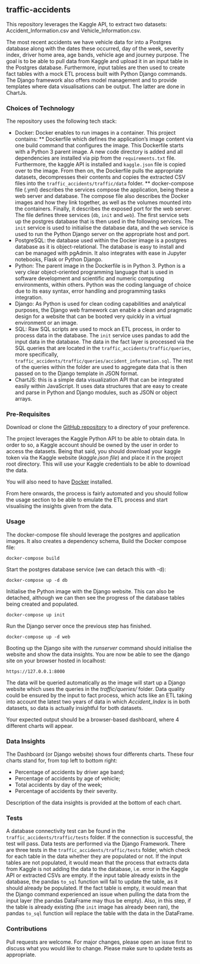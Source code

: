 ## traffic-accidents

This repository leverages the Kaggle API, to extract two datasets: Accident_Information.csv and Vehicle_Information.csv.

The most recent accidents we have vehicle data for into a Postgres database along with the dates these occurred, day of the week, severity index, driver home area, age bands, vehicle age and journey purpose. The goal is to be able to pull data from Kaggle and upload it in an input table in the Postgres database. Furthermore, input tables are then used to create fact tables with a mock ETL process built with Python Django commands. The Django framework also offers model management and to provide templates where data visualisations can be output. The latter are done in ChartJs.

###  Choices of Technology

The repository uses the following tech stack:

* Docker: Docker enables to run images in a container. This project contains: 
	** Dockerfile which defines the application’s image content via one build command that configures the image. This Dockerfile starts with a Python 3 parent image. A new code directory is added and all dependencies are installed via pip from the `requirements.txt` file. Furthermore, the kaggle API is installed and `kaggle.json` file is copied over to the image. From then on, the Dockerfile pulls the appropriate datasets, decompresses their contents and copies the extracted CSV files into the `traffic_accidents/traffic/data` folder.
	** docker-compose file (.yml) describes the services compose the application, being these a web server and database. The compose file also describes the Docker images and how they link together, as well as the volumes mounted into the containers. Finally, it describes the exposed port for the web server. The file defines three services (`db`, `init` and `web`). The first service sets up the postgres database that is then used in the following services. The `init` service is used to initialise the database data, and the `web` service is used to run the Python Django server on the appropriate host and port.
* PostgreSQL: the database used within the Docker image is a postgres database as it is object-relational. The database is easy to install and can be managed with pgAdmin. It also integrates with ease in Jupyter notebooks, Flask or Python Django.
* Python: The parent image in the Dockerfile is in Python 3. Python is a very clear object-oriented programming language that is used in software development and scientific and numeric computing environments, within others. Python was the coding language of choice due to its easy syntax, error handling and programming tasks integration.
* Django: As Python is used for clean coding capabilities and analytical purposes, the Django web framework can enable a clean and pragmatic design for a website that can be booted very quickly in a virtual environment or an image. 
* SQL: Raw SQL scripts are used to mock an ETL process, in order to process data in the database. The `init` service uses pandas to add the input data in the database. The data in the fact layer is processed via the SQL queries that are located in the `traffic_accidents/traffic/queries`, more specifically, `traffic_accidents/traffic/queries/accident_information.sql`. The rest of the queries within the folder are used to aggregate data that is then passed on to the Django template in JSON format.
* ChartJS: this is a simple data visualization API that can be integrated easily within JavaScript. It uses data structures that are easy to create and parse in Python and Django modules, such as JSON or object arrays.


### Pre-Requisites

Download or clone the [GitHub repository](https://github.com/alexmartincolville/traffic-accidents) to a directory of your preference.

The project leverages the Kaggle Python API to be able to obtain data. In order to so, a Kaggle account should be owned by the user in order to access the datasets.
Being that said, you should download your kaggle token via the Kaggle website (*kaggle.json file*) and place it in the project root directory.
This will use your Kaggle credentials to be able to download the data.

You will also need to have [Docker](https://www.docker.com/get-started) installed.

From here onwards, the process is fairly automated and you should follow the usage section to be able to emulate the ETL process and start visualising the insights given from the data.


### Usage

The docker-compose file should leverage the postgres and application images. It also creates a dependency schema, 
Build the Docker compose file:

`docker-compose build`

Start the postgres database service (we can detach this with -d):

`docker-compose up -d db`

Initialise the Python image with the Django website. This can also be detached, although we can then see the progress of the database tables being created and populated.

`docker-compose up init`

Run the Django server once the previous step has finished.

`docker-compose up -d web`

Booting up the Django site with the *runserver* command should initialise the website and show the data insights.
You are now be able to see the django site on your browser hosted in localhost:

`https://127.0.0.1:8000`

The data will be queried automatically as the image will start up a Django website which uses the queries in the *traffic/queries/* folder.
Data quality could be ensured by the input to fact process, which acts like an ETL taking into account the latest two years of data in which *Accident_Index* is in both datasets, so data is actually insightful for both datasets.

Your expected output should be a browser-based dashboard, where 4 different charts will appear.


### Data Insights

The Dashboard (or Django website) shows four differents charts. These four charts stand for, from top left to bottom right:
* Percentage of accidents by driver age band;
* Percentage of accidents by age of vehicle;
* Total accidents by day of the week;
* Percentage of accidents by their severity.

Description of the data insights is provided at the bottom of each chart.

### Tests

A database connectivity test can be found in the `traffic_accidents/traffic/tests` folder. If the connection is successful, the test will pass.
Data tests are performed via the Django Framework. There are three tests in the `traffic_accidents/traffic/tests` folder, which check for each table in the data whether they are populated or not.
If the input tables are not populated, it would mean that the process that extracts data from Kaggle is not adding the data to the database, i.e. error in the Kaggle API or extracted CSVs are empty. If the input table already exists in the database, the pandas `to_sql` function will fail to update the table, as it should already be populated.
If the fact table is empty, it would mean that the Django command experienced an issue when pulling the data from the input layer (the pandas DataFrame may thus be empty). Also, in this step, if the table is already existing (the `init` image has already been ran), the pandas `to_sql` function will replace the table with the data in the DataFrame.


### Contributions

Pull requests are welcome. For major changes, please open an issue first to discuss what you would like to change.
Please make sure to update tests as appropriate.